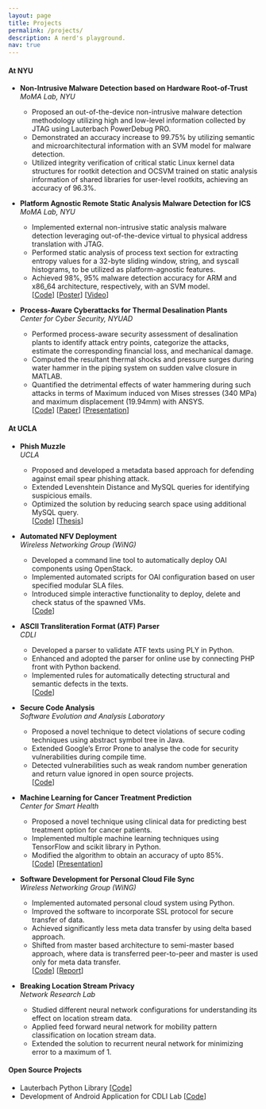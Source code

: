 ```yaml
---
layout: page
title: Projects
permalink: /projects/
description: A nerd's playground.
nav: true
---
```


#### At NYU

* **Non-Intrusive Malware Detection based on Hardware Root-of-Trust**<br/>
*MoMA Lab, NYU*
    * Proposed an out-of-the-device non-intrusive malware detection methodology utilizing high and low-level information collected by JTAG using Lauterbach PowerDebug PRO.
    * Demonstrated an accuracy increase to 99.75% by utilizing semantic and microarchitectural information with an SVM model for malware detection.
    * Utilized integrity verification of critical static Linux kernel data structures for rootkit detection and OCSVM trained on static analysis information of shared libraries for user-level rootkits, achieving an accuracy of 96.3%.

* **Platform Agnostic Remote Static Analysis Malware Detection for ICS**<br/>
*MoMA Lab, NYU*
    * Implemented external non-intrusive static analysis malware detection leveraging out-of-the-device virtual to physical address translation with JTAG.
    * Performed static analysis of process text section for extracting entropy values for a 32-byte sliding window, string, and syscall histograms, to be utilized as platform-agnostic features.
    * Achieved 98%, 95% malware detection accuracy for ARM and x86_64 architecture, respectively, with an SVM model.<br/>
    [[Code](https://github.com/momalab/amaya)] [[Poster](/assets/documents/talks/date_2021.pdf)] [[Video](https://www.youtube.com/watch?v=yZPgoWMN4AA)]

* **Process-Aware Cyberattacks for Thermal Desalination Plants**<br/>
*Center for Cyber Security, NYUAD*
    * Performed process-aware security assessment of desalination plants to identify attack entry points, categorize the attacks, estimate the corresponding financial loss, and mechanical damage.
    * Computed the resultant thermal shocks and pressure surges during water hammer in the piping system on sudden valve closure in MATLAB.
    * Quantified the detrimental effects of water hammering during such attacks in terms of Maximum induced von Mises stresses (340 MPa) and maximum displacement (19.94mm) with ANSYS.<br/>
    [[Code](https://github.com/momalab/msf-thermal-desalination-plant)] [[Paper](https://dl.acm.org/doi/abs/10.1145/3321705.3329805)] [[Presentation](/assets/documents/talks/asiaccs_2019.pdf)]

#### At UCLA

* **Phish Muzzle**<br/>
*UCLA*
    * Proposed and developed a metadata based approach for defending against email spear phishing attack.
    * Extended Levenshtein Distance and MySQL queries for identifying suspicious emails.
    * Optimized the solution by reducing search space using additional MySQL query.<br/>
    [[Code](https://github.com/starlordphr/PhishArmor)] [[Thesis](https://escholarship.org/content/qt2ks9x26r/qt2ks9x26r.pdf)]

* **Automated NFV Deployment**<br/>
*Wireless Networking Group (WiNG)*
    * Developed a command line tool to automatically deploy OAI components using OpenStack.
    * Implemented automated scripts for OAI configuration based on user specified modular SLA files.
    * Introduced simple interactive functionality to deploy, delete and check status of the spawned VMs.<br/>
    [[Code](https://github.com/starlordphr/Automated_NFV_Deployment)]

* **ASCII Transliteration Format (ATF) Parser**<br/>
*CDLI*
    * Developed a parser to validate ATF texts using PLY in Python.
    * Enhanced and adopted the parser for online use by connecting PHP front with Python backend.
    * Implemented rules for automatically detecting structural and semantic defects in the texts.<br/>
    [[Code](https://github.com/starlordphr/ATF-Checker)]

* **Secure Code Analysis**<br/>
*Software Evolution and Analysis Laboratory*
    * Proposed a novel technique to detect violations of secure coding techniques using abstract symbol tree in Java.
    * Extended Google’s Error Prone to analyse the code for security vulnerabilities during compile time.
    * Detected vulnerabilities such as weak random number generation and return value ignored in open source projects.<br/>
    [[Code](https://github.com/starlordphr/Secure_Code_Analysis)]

* **Machine Learning for Cancer Treatment Prediction**<br/>
*Center for Smart Health*
    * Proposed a novel technique using clinical data for predicting best treatment option for cancer patients.
    * Implemented multiple machine learning techniques using TensorFlow and scikit library in Python.
    * Modified the algorithm to obtain an accuracy of upto 85%.<br/>
    [[Code](https://github.com/starlordphr/Cancer_Treatment_Prediction)] [[Presentation](/assets/documents/projects/cancer-prediction.pdf)]

* **Software Development for Personal Cloud File Sync**<br/>
*Wireless Networking Group (WiNG)*
    * Implemented automated personal cloud system using Python.
    * Improved the software to incorporate SSL protocol for secure transfer of data.
    * Achieved significantly less meta data transfer by using delta based approach.
    * Shifted from master based architecture to semi-master based approach, where data is transferred peer-to-peer and master is used only for meta data transfer.<br/>
    [[Code](https://github.com/cmuthapp/CS219_FileSync)] [[Report](/assets/documents/projects/cloud-sync.pdf)]

* **Breaking Location Stream Privacy**<br/>
*Network Research Lab*
    * Studied different neural network configurations for understanding its effect on location stream data.
    * Applied feed forward neural network for mobility pattern classification on location stream data.
    * Extended the solution to recurrent neural network for minimizing error to a maximum of 1.

#### Open Source Projects

* Lauterbach Python Library [[Code](https://github.com/starlordphr/lauterbach-python)]
* Development of Android Application for CDLI Lab [[Code](https://github.com/starlordphr/CDLI-Android-Application)]
